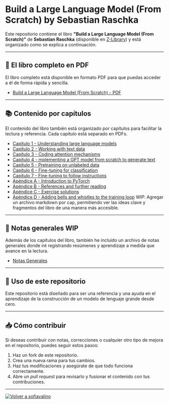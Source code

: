 # Build a Large Language Model (From Scratch) by Sebastian Raschka

Este repositorio contiene el libro **"Build a Large Language Model (From Scratch)"** de **Sebastian Raschka** (disponible en [Z-Library](https://z-lib.io)) y está organizado como se explica a continuación.

---

## 📄 **El libro completo en PDF**

El libro completo está disponible en formato PDF para que puedas acceder a él de forma rápida y sencilla.

- [Build a Large Language Model (From Scratch) - PDF](./Build-a-Large-Language-Model-From-Scratch.pdf)

---

## 📚 **Contenido por capítulos**

El contenido del libro también está organizado por capítulos para facilitar la lectura y referencia. Cada capítulo está separado en PDFs.

- [Capítulo 1 - Understanding large language models](./chapters/chapter_1.pdf)
- [Capítulo 2 - Working with text data](./chapters/chapter_2.pdf)
- [Capítulo 3 - Coding attention mechanisms](./chapters/chapter_3.pdf)
- [Capítulo 4 - mplementing a GPT model from scratch to generate text](./chapters/chapter_4.pdf)
- [Capítulo 5 - Pretraining on unlabeled data](./chapters/chapter_5.pdf)
- [Capítulo 6 - Fine-tuning for classification](./chapters/chapter_6.pdf)
- [Capítulo 7 - Fine-tuning to follow instructions](./chapters/chapter_7.pdf)
- [Apéndice A - Introduction to PyTorch](./chapters/chapter_appendix_a.pdf)
- [Apéndice B - References and further reading](./chapters/chapter_appendix_b.pdf)
- [Apéndice C - Exercise solutions](./chapters/chapter_appendix_c.pdf)
- [Apéndice D - Adding bells and whistles to the training loop](./chapters/chapter_appendix_d.pdf)
WIP: Agregar un archivo markdown por cap, permitiendo ver las ideas clave y fragmentos del libro de una manera más accesible.

---

## 📝 **Notas generales** WIP

Además de los capítulos del libro, también he incluido un archivo de notas generales donde iré registrando resúmenes y aprendizaje a medida que avance en la lectura.

- [Notas Generales](./notes.md)

---

## 🚀 **Uso de este repositorio**

Este repositorio está diseñado para ser una referencia y una ayuda en el aprendizaje de la construcción de un modelo de lenguaje grande desde cero. 

---

## 📥 **Cómo contribuir**

Si deseas contribuir con notas, correcciones o cualquier otro tipo de mejora en el repositorio, puedes seguir estos pasos:

1. Haz un fork de este repositorio.
2. Crea una nueva rama para tus cambios.
3. Haz tus modificaciones y asegúrate de que todo funciona correctamente.
4. Abre un *pull request* para revisarlo y fusionar el contenido con tus contribuciones.

---

[![Volver a sofiavalino](https://img.shields.io/badge/=^._.^=%20Volver%20a%20SOFIAVALINO%20=^._.^=-blue?style=for-the-badge)](https://github.com/sofiavalino)

